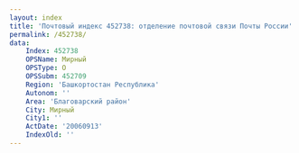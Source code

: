 ```yaml
---
layout: index
title: 'Почтовый индекс 452738: отделение почтовой связи Почты России'
permalink: /452738/
data:
    Index: 452738
    OPSName: Мирный
    OPSType: О
    OPSSubm: 452709
    Region: 'Башкортостан Республика'
    Autonom: ''
    Area: 'Благоварский район'
    City: Мирный
    City1: ''
    ActDate: '20060913'
    IndexOld: ''
---
```

